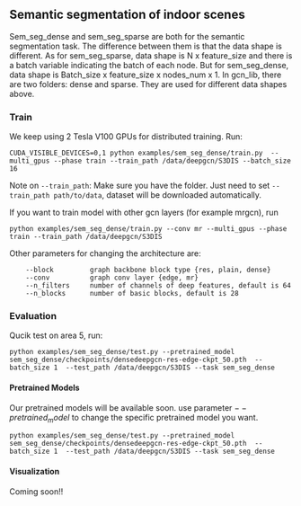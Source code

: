 ## Semantic segmentation of indoor scenes

Sem_seg_dense and sem_seg_sparse are both for the semantic segmentation task. The difference between them is that the data shape is different. 
As for sem_seg_sparse, data shape is N x feature_size and there is a batch variable indicating the batch of each node. 
But for sem_seg_dense, data shape is Batch_size x feature_size x nodes_num x 1. 
In gcn_lib, there are two folders: dense and sparse. They are used for different data shapes above.


### Train
We keep using 2 Tesla V100 GPUs for distributed training. Run:
```
CUDA_VISIBLE_DEVICES=0,1 python examples/sem_seg_dense/train.py  --multi_gpus --phase train --train_path /data/deepgcn/S3DIS --batch_size 16
```
Note on `--train_path`: Make sure you have the folder. Just need to set `--train_path path/to/data`, dataset will be downloaded automatically. 

If you want to train model with other gcn layers (for example mrgcn), run
```
python examples/sem_seg_dense/train.py --conv mr --multi_gpus --phase train --train_path /data/deepgcn/S3DIS 
```
Other parameters for changing the architecture are:
```
    --block         graph backbone block type {res, plain, dense}
    --conv          graph conv layer {edge, mr}
    --n_filters     number of channels of deep features, default is 64
    --n_blocks      number of basic blocks, default is 28
```

### Evaluation
Qucik test on area 5, run:

```
python examples/sem_seg_dense/test.py --pretrained_model sem_seg_dense/checkpoints/densedeepgcn-res-edge-ckpt_50.pth  --batch_size 1  --test_path /data/deepgcn/S3DIS --task sem_seg_dense
```

#### Pretrained Models
Our pretrained models will be available soon.
use parameter $--pretrained_model$ to change the specific pretrained model you want. 
```
python examples/sem_seg_dense/test.py --pretrained_model sem_seg_dense/checkpoints/densedeepgcn-res-edge-ckpt_50.pth  --batch_size 1  --test_path /data/deepgcn/S3DIS --task sem_seg_dense 
```

#### Visualization
Coming soon!! 
